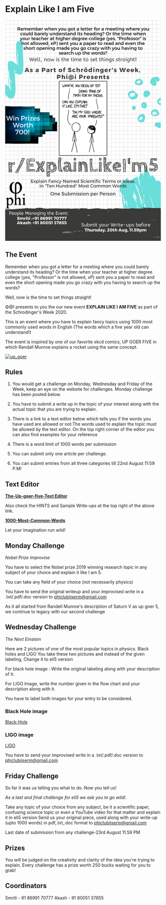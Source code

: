 
# Explain Like I am Five

![ELI5poster](ELI5.png)

## The Event

Remember when you got a letter for a meeting where you could barely understand its heading?
Or the time when your teacher at higher degree college (yes, "Professor" is not allowed, xP) sent you a paper to read and even the short opening made you go crazy with you having to search up the words?

Well, now is the time to set things straight!

Φ@I presents to you the our new event **EXPLAIN LIKE I AM FIVE** as part of the Schrodinger's Week 2020.

This is an event where you have to explain fancy topics  using 1000 most commonly used words in English (The words which a five year old can understand!)

The event is inspired by one of our favorite xkcd comics, UP GOER FIVE in which Randall Munroe explains a rocket using the same concept.

[![up_goer](https://imgs.xkcd.com/comics/up_goer_five.png)](https://imgs.xkcd.com/comics/up_goer_five.png)

## Rules

1. You would get a challenge on Monday, Wednesday and Friday of the Week, keep an eye on the website for challenges. Monday challenge has been posted below.

2. You have to submit a write up in the topic of your interest along with the actual topic that you are trying to explain.

3. There is a link to a text editor below which tells you if the words you have used are allowed or not.The words used to explain the topic must be allowed by the text editor. On the top right corner of the editor you can also find examples for your reference

4. There is a word limit of 1000 words per submission

5. You can submit only one article per challenge.

6. You can submit entries from all three categories till 22nd August 11:59 P.M!

## Text Editor

**[The-Up-goer-five-Text Editor](https://splasho.com/upgoer5)**

Also check the HINTS and Sample Write-ups at the top right of the above link.

**[1000-Most-Common-Words](/schrodinger-week/1000words)**

Let your imagination run wild!

## Monday Challenge

*Nobel Prize Improvise*

You have to select the Nobel prize 2019 winning research topic in any subject of your choice and explain it like I am 5.

You can take any field of your choice (not necessarily physics)

You have to send the original writeup and your improvised write in a .txt/.pdf/.doc version to phiclubiiserm@gmail.com

As it all started from Randell Munroe's description of Saturn V as up goer 5, we continue to legacy with our second challenge

## Wednesday Challenge

*The Next Einstein*

Here are 2 pictures of one of the most popular topics in physics.
Black holes and LIGO
You take these two pictures and instead of the given labeling, Change it to eli5 version


For black hole image :
Write the original labeling along with your description of it.

For LIGO Image, write the number given in the flow chart and your description along with it.

You have to label both images for your entry to be considered.

### Black Hole image
[Black-Hole](eli5bh.jpg)

### LIGO image
[LIGO](eli5LIGO.jpg)


You have to send your improvised write in a .txt/.pdf/.doc version to phiclubiiserm@gmail.com

## Friday Challenge

So far it was us telling you what to do. Now you tell us!

*As a last and final challenge for eli5 we ask you to go wild!.* 

Take any topic of your choice from any subject, be it a scientific paper, confusing science topic or even a YouTube video for that matter and explain it in eli5 version
Send us your original piece, used along with your write-up (upto 1000 words) in pdf,.txt,.doc format to phiclubiiserm@gmail.com


Last date of submission from any challenge-23rd August 11.59 PM

## Prizes
You will be judged on the creativity and clarity of the idea you're trying to explain.
Every challenge has a prize worth 250 bucks waiting for you to grab!

## Coordinators

Smriti - 91 86991 70777
Akash  - 91 80051 37855
